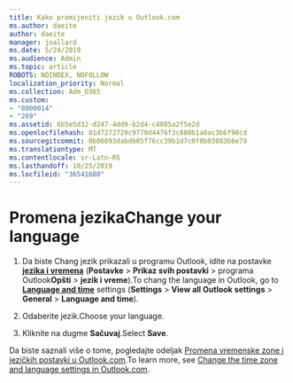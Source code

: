 ```yaml
---
title: Kako promijeniti jezik u Outlook.com
ms.author: daeite
author: daeite
manager: joallard
ms.date: 5/24/2019
ms.audience: Admin
ms.topic: article
ROBOTS: NOINDEX, NOFOLLOW
localization_priority: Normal
ms.collection: Adm_O365
ms.custom:
- "8000014"
- "269"
ms.assetid: 6b5e5d32-d247-4dd9-b2d4-c4805a2f5e2d
ms.openlocfilehash: 81d7272729c9770d4476f3c880b1a8ac3b6f90cd
ms.sourcegitcommit: 0b06093dabd685f76cc39b1d7c0f8b03883b6e79
ms.translationtype: MT
ms.contentlocale: sr-Latn-RS
ms.lasthandoff: 10/25/2019
ms.locfileid: "36541680"
---
```

# <a name="change-your-language"></a><span data-ttu-id="9ce7e-102">Promena jezika</span><span class="sxs-lookup"><span data-stu-id="9ce7e-102">Change your language</span></span>

1. <span data-ttu-id="9ce7e-103">Da biste Chang jezik prikazali u programu Outlook, idite na postavke [**jezika i vremena**](https://outlook.live.com/mail/options/general/timeAndLanguage/regional) (**Postavke** \> **Prikaz svih postavki** > programa Outlook**Opšti** > **jezik i vreme**).</span><span class="sxs-lookup"><span data-stu-id="9ce7e-103">To chang the language in Outlook, go to [**Language and time**](https://outlook.live.com/mail/options/general/timeAndLanguage/regional) settings (**Settings** \> **View all Outlook settings** > **General** > **Language and time**).</span></span>

2. <span data-ttu-id="9ce7e-104">Odaberite jezik.</span><span class="sxs-lookup"><span data-stu-id="9ce7e-104">Choose your language.</span></span>

3. <span data-ttu-id="9ce7e-105">Kliknite na dugme **Sačuvaj**.</span><span class="sxs-lookup"><span data-stu-id="9ce7e-105">Select **Save**.</span></span>

<span data-ttu-id="9ce7e-106">Da biste saznali više o tome, pogledajte odeljak [Promena vremenske zone i jezičkih postavki u Outlook.com](https://go.microsoft.com/fwlink/p/?linkid=873132).</span><span class="sxs-lookup"><span data-stu-id="9ce7e-106">To learn more, see [Change the time zone and language settings in Outlook.com](https://go.microsoft.com/fwlink/p/?linkid=873132).</span></span>